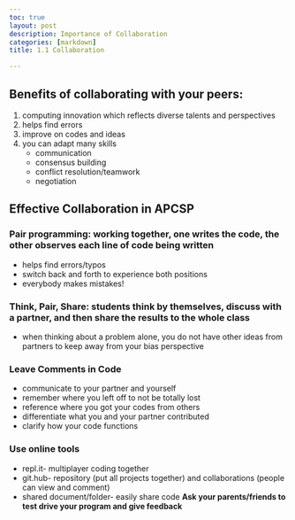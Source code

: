 ```yaml
---
toc: true
layout: post
description: Importance of Collaboration
categories: [markdown]
title: 1.1 Collaboration 

---
```


## Benefits of collaborating with your peers:
1. computing innovation which reflects diverse talents and perspectives
2. helps find errors
3. improve on codes and ideas
4. you can adapt many skills
    - communication
    - consensus building
    - conflict resolution/teamwork
    - negotiation


## Effective Collaboration in APCSP
### Pair programming: working together, one writes the code, the other observes each line of code being written
- helps find errors/typos
- switch back and forth to experience both positions
- everybody makes mistakes!
### Think, Pair, Share: students think by themselves, discuss with a partner, and then share the results to the whole class 
- when thinking about a problem alone, you do not have other ideas from partners to keep away from your bias perspective 
### Leave Comments in Code
- communicate to your partner and yourself
- remember where you left off to not be totally lost
- reference where you got your codes from others
- differentiate what you and your partner contributed
- clarify how your code functions
### Use online tools
- repl.it- multiplayer coding together
- git.hub- repository (put all projects together) and collaborations (people can view and comment)
- shared document/folder- easily share code 
**Ask your parents/friends to test drive your program and give feedback**